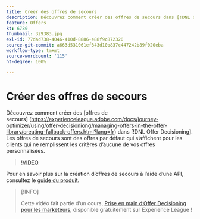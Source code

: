 ```yaml
---
title: Créer des offres de secours
description: Découvrez comment créer des offres de secours dans [!DNL Offer Decisioning]. Les offres de secours sont associées à des règles d’éligibilité afin que vous puissiez les afficher uniquement aux clients appropriés.
feature: Offers
kt: 6780
thumbnail: 329383.jpg
exl-id: 77dad738-4046-410d-8886-e88f9c872320
source-git-commit: a663d531061ef343d10b837c447242b89f020eba
workflow-type: tm+mt
source-wordcount: '115'
ht-degree: 100%

---
```


# Créer des offres de secours

Découvrez comment créer des [offres de secours] (https://experienceleague.adobe.com/docs/journey-optimizer/using/offer-decisioniong/managing-offers-in-the-offer-library/creating-fallback-offers.html?lang=fr) dans [!DNL Offer Decisioning]. Les offres de secours sont des offres par défaut qui s’affichent pour les clients qui ne remplissent les critères d’aucune de vos offres personnalisées.

>[!VIDEO](https://video.tv.adobe.com/v/329383?quality=12&learn=on)

Pour en savoir plus sur la création d’offres de secours à lʼaide dʼune API, consultez le [guide du produit](https://experienceleague.adobe.com/docs/journey-optimizer/using/offer-decisioniong/api-reference/offers-api/fallback-offers/create.html?lang=fr).

>[!INFO]
>
> Cette vidéo fait partie d’un cours, [Prise en main d’Offer Decisioning pour les marketeurs](https://experienceleague.adobe.com/?recommended=ExperiencePlatform-U-1-2020.1.offerdecisioning), disponible gratuitement sur Experience League !
